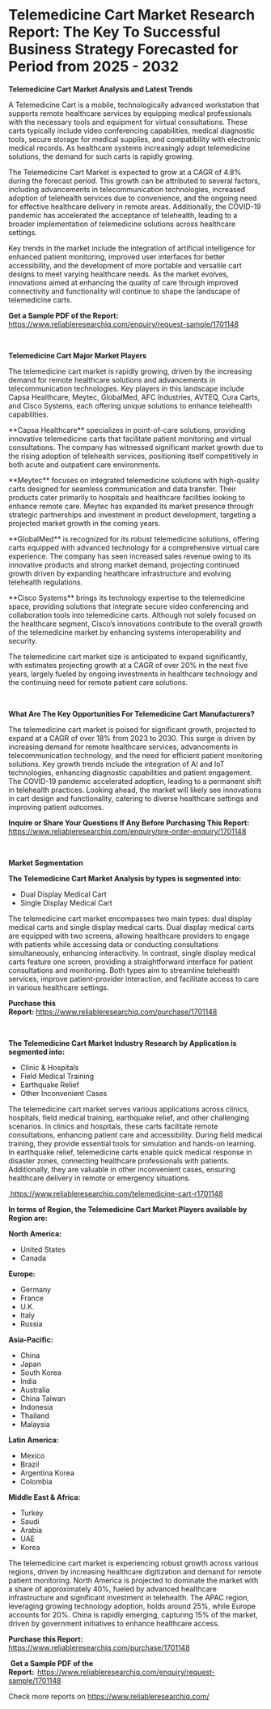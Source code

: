 <p><h1>Telemedicine Cart Market Research Report: The Key To Successful Business Strategy Forecasted for Period from 2025 - 2032</h1></p><p><strong>Telemedicine Cart Market Analysis and Latest Trends</strong></p>
<p><p>A Telemedicine Cart is a mobile, technologically advanced workstation that supports remote healthcare services by equipping medical professionals with the necessary tools and equipment for virtual consultations. These carts typically include video conferencing capabilities, medical diagnostic tools, secure storage for medical supplies, and compatibility with electronic medical records. As healthcare systems increasingly adopt telemedicine solutions, the demand for such carts is rapidly growing.</p><p>The Telemedicine Cart Market is expected to grow at a CAGR of 4.8% during the forecast period. This growth can be attributed to several factors, including advancements in telecommunication technologies, increased adoption of telehealth services due to convenience, and the ongoing need for effective healthcare delivery in remote areas. Additionally, the COVID-19 pandemic has accelerated the acceptance of telehealth, leading to a broader implementation of telemedicine solutions across healthcare settings.</p><p>Key trends in the market include the integration of artificial intelligence for enhanced patient monitoring, improved user interfaces for better accessibility, and the development of more portable and versatile cart designs to meet varying healthcare needs. As the market evolves, innovations aimed at enhancing the quality of care through improved connectivity and functionality will continue to shape the landscape of telemedicine carts.</p></p>
<p><strong>Get a Sample PDF of the Report:&nbsp;</strong> <a href="https://www.reliableresearchiq.com/enquiry/request-sample/1701148?utm_campaign=2101&utm_medium=2&utm_source=Github&utm_content=ia&utm_term=19022025&utm_id=telemedicine-cart">https://www.reliableresearchiq.com/enquiry/request-sample/1701148</a></p>
<p>&nbsp;</p>
<p><strong>Telemedicine Cart Major Market Players</strong></p>
<p><p>The telemedicine cart market is rapidly growing, driven by the increasing demand for remote healthcare solutions and advancements in telecommunication technologies. Key players in this landscape include Capsa Healthcare, Meytec, GlobalMed, AFC Industries, AVTEQ, Cura Carts, and Cisco Systems, each offering unique solutions to enhance telehealth capabilities.</p><p>**Capsa Healthcare** specializes in point-of-care solutions, providing innovative telemedicine carts that facilitate patient monitoring and virtual consultations. The company has witnessed significant market growth due to the rising adoption of telehealth services, positioning itself competitively in both acute and outpatient care environments.</p><p>**Meytec** focuses on integrated telemedicine solutions with high-quality carts designed for seamless communication and data transfer. Their products cater primarily to hospitals and healthcare facilities looking to enhance remote care. Meytec has expanded its market presence through strategic partnerships and investment in product development, targeting a projected market growth in the coming years.</p><p>**GlobalMed** is recognized for its robust telemedicine solutions, offering carts equipped with advanced technology for a comprehensive virtual care experience. The company has seen increased sales revenue owing to its innovative products and strong market demand, projecting continued growth driven by expanding healthcare infrastructure and evolving telehealth regulations.</p><p>**Cisco Systems** brings its technology expertise to the telemedicine space, providing solutions that integrate secure video conferencing and collaboration tools into telemedicine carts. Although not solely focused on the healthcare segment, Cisco’s innovations contribute to the overall growth of the telemedicine market by enhancing systems interoperability and security.</p><p>The telemedicine cart market size is anticipated to expand significantly, with estimates projecting growth at a CAGR of over 20% in the next five years, largely fueled by ongoing investments in healthcare technology and the continuing need for remote patient care solutions.</p></p>
<p>&nbsp;</p>
<p><strong>What Are The Key Opportunities For Telemedicine Cart Manufacturers?</strong></p>
<p><p>The telemedicine cart market is poised for significant growth, projected to expand at a CAGR of over 18% from 2023 to 2030. This surge is driven by increasing demand for remote healthcare services, advancements in telecommunication technology, and the need for efficient patient monitoring solutions. Key growth trends include the integration of AI and IoT technologies, enhancing diagnostic capabilities and patient engagement. The COVID-19 pandemic accelerated adoption, leading to a permanent shift in telehealth practices. Looking ahead, the market will likely see innovations in cart design and functionality, catering to diverse healthcare settings and improving patient outcomes.</p></p>
<p><strong>Inquire or Share Your Questions If Any Before Purchasing This Report:</strong> <a href="https://www.reliableresearchiq.com/enquiry/pre-order-enquiry/1701148?utm_campaign=2101&utm_medium=2&utm_source=Github&utm_content=ia&utm_term=19022025&utm_id=telemedicine-cart">https://www.reliableresearchiq.com/enquiry/pre-order-enquiry/1701148</a></p>
<p>&nbsp;</p>
<p><strong>Market Segmentation</strong></p>
<p><strong>The Telemedicine Cart Market Analysis by types is segmented into:</strong></p>
<p><ul><li>Dual Display Medical Cart</li><li>Single Display Medical Cart</li></ul></p>
<p><p>The telemedicine cart market encompasses two main types: dual display medical carts and single display medical carts. Dual display medical carts are equipped with two screens, allowing healthcare providers to engage with patients while accessing data or conducting consultations simultaneously, enhancing interactivity. In contrast, single display medical carts feature one screen, providing a straightforward interface for patient consultations and monitoring. Both types aim to streamline telehealth services, improve patient-provider interaction, and facilitate access to care in various healthcare settings.</p></p>
<p><strong>Purchase this Report:&nbsp;</strong><a href="https://www.reliableresearchiq.com/purchase/1701148?utm_campaign=2101&utm_medium=2&utm_source=Github&utm_content=ia&utm_term=19022025&utm_id=telemedicine-cart">https://www.reliableresearchiq.com/purchase/1701148</a></p>
<p>&nbsp;</p>
<p><strong>The Telemedicine Cart Market Industry Research by Application is segmented into:</strong></p>
<p><ul><li>Clinic & Hospitals</li><li>Field Medical Training</li><li>Earthquake Relief</li><li>Other Inconvenient Cases</li></ul></p>
<p><p>The telemedicine cart market serves various applications across clinics, hospitals, field medical training, earthquake relief, and other challenging scenarios. In clinics and hospitals, these carts facilitate remote consultations, enhancing patient care and accessibility. During field medical training, they provide essential tools for simulation and hands-on learning. In earthquake relief, telemedicine carts enable quick medical response in disaster zones, connecting healthcare professionals with patients. Additionally, they are valuable in other inconvenient cases, ensuring healthcare delivery in remote or emergency situations.</p></p>
<p><a href="https://www.reliableresearchiq.com/telemedicine-cart-r1701148?utm_campaign=2101&utm_medium=2&utm_source=Github&utm_content=ia&utm_term=19022025&utm_id=telemedicine-cart">&nbsp;https://www.reliableresearchiq.com/telemedicine-cart-r1701148</a></p>
<p><strong>In terms of Region, the Telemedicine Cart Market Players available by Region are:</strong></p>
<p>
    <p> <strong> North America: </strong>
        <ul>
            <li>United States</li>
            <li>Canada</li>
        </ul>
        </p> 
    <p> <strong> Europe: </strong>
        <ul>
            <li>Germany</li>
            <li>France</li>
            <li>U.K.</li>
            <li>Italy</li>
            <li>Russia</li>
        </ul>
        </p> 
    <p> <strong> Asia-Pacific: </strong>
        <ul>
            <li>China</li>
            <li>Japan</li>
            <li>South Korea</li>
            <li>India</li>
            <li>Australia</li>
            <li>China Taiwan</li>
            <li>Indonesia</li>
            <li>Thailand</li>
            <li>Malaysia</li>
        </ul>
        </p> 
    <p> <strong> Latin America: </strong>
        <ul>
            <li>Mexico</li>
            <li>Brazil</li>
            <li>Argentina Korea</li>
            <li>Colombia</li>
        </ul>
        </p> 
    <p> <strong> Middle East & Africa: </strong>
        <ul>
            <li>Turkey</li>
            <li>Saudi</li>
            <li>Arabia</li>
            <li>UAE</li>
            <li>Korea</li>
        </ul>
    </p>
    </p>
<p><p>The telemedicine cart market is experiencing robust growth across various regions, driven by increasing healthcare digitization and demand for remote patient monitoring. North America is projected to dominate the market with a share of approximately 40%, fueled by advanced healthcare infrastructure and significant investment in telehealth. The APAC region, leveraging growing technology adoption, holds around 25%, while Europe accounts for 20%. China is rapidly emerging, capturing 15% of the market, driven by government initiatives to enhance healthcare access.</p></p>
<p><strong>Purchase this Report: </strong><a href="https://www.reliableresearchiq.com/purchase/1701148?utm_campaign=2101&utm_medium=2&utm_source=Github&utm_content=ia&utm_term=19022025&utm_id=telemedicine-cart">https://www.reliableresearchiq.com/purchase/1701148</a></p>
<p>&nbsp;<strong>Get a Sample PDF of the Report:&nbsp;&nbsp;</strong><a href="https://www.reliableresearchiq.com/enquiry/request-sample/1701148?utm_campaign=2101&utm_medium=2&utm_source=Github&utm_content=ia&utm_term=19022025&utm_id=telemedicine-cart">https://www.reliableresearchiq.com/enquiry/request-sample/1701148</a></p>
<p><strong></strong></p>
<p>Check more reports on <a href="https://www.reliableresearchiq.com/?utm_campaign=2101&utm_medium=2&utm_source=Github&utm_content=ia&utm_term=19022025&utm_id=telemedicine-cart">https://www.reliableresearchiq.com/</a></p>